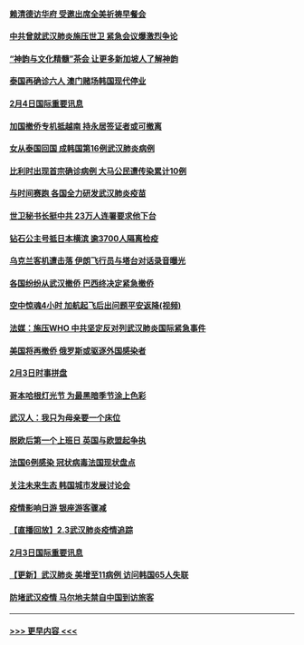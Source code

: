 #### [赖清德访华府  受邀出席全美祈祷早餐会](../pages/prog202/a102769350.md?t=02050611) 
#### [中共曾就武汉肺炎施压世卫 紧急会议爆激烈争论](../pages/prog202/a102769312.md?t=02050611) 
#### [“神韵与文化精髓”茶会 让更多新加坡人了解神韵](../pages/prog202/a102769286.md?t=02050611) 
#### [泰国再确诊六人 澳门赌场韩国现代停业](../pages/prog202/a102769239.md?t=02050611) 
#### [2月4日国际重要讯息](../pages/prog202/a102768884.md?t=02050611) 
#### [加国撤侨专机抵越南 持永居签证者或可撤离](../pages/prog202/a102768877.md?t=02050611) 
#### [女从泰国回国 成韩国第16例武汉肺炎病例](../pages/prog202/a102768669.md?t=02050611) 
#### [比利时出现首宗确诊病例 大马公民遭传染累计10例](../pages/prog202/a102768824.md?t=02050611) 
#### [与时间赛跑 各国全力研发武汉肺炎疫苗](../pages/prog202/a102768738.md?t=02050611) 
#### [世卫秘书长挺中共 23万人连署要求他下台](../pages/prog202/a102768717.md?t=02050611) 
#### [钻石公主号抵日本横滨 逾3700人隔离检疫](../pages/prog202/a102768714.md?t=02050611) 
#### [乌克兰客机遭击落 伊朗飞行员与塔台对话录音曝光](../pages/prog202/a102768645.md?t=02050611) 
#### [各国纷纷从武汉撤侨 巴西终决定紧急撤侨](../pages/prog202/a102768630.md?t=02050611) 
#### [空中惊魂4小时 加航起飞后出问题平安返降(视频)](../pages/prog202/a102768601.md?t=02050611) 
#### [法媒：施压WHO 中共坚定反对列武汉肺炎国际紧急事件](../pages/prog202/a102768584.md?t=02050611) 
#### [美国将再撤侨 俄罗斯或驱逐外国感染者](../pages/prog202/a102768247.md?t=02050611) 
#### [2月3日时事拼盘](../pages/prog202/a102768402.md?t=02050611) 
#### [哥本哈根灯光节 为最黑暗季节涂上色彩](../pages/prog202/a102768369.md?t=02050611) 
#### [武汉人：我只为母亲要一个床位](../pages/prog202/a102768250.md?t=02050611) 
#### [脱欧后第一个上班日 英国与欧盟起争执](../pages/prog202/a102768252.md?t=02050611) 
#### [法国6例感染 冠状病毒法国现状盘点](../pages/prog202/a102768157.md?t=02050611) 
#### [关注未来生态 韩国城市发展讨论会](../pages/prog202/a102768153.md?t=02050611) 
#### [疫情影响日游 银座游客骤减](../pages/prog202/a102768160.md?t=02050611) 
#### [【直播回放】2.3武汉肺炎疫情追踪](../pages/prog202/a102768128.md?t=02050611) 
#### [2月3日国际重要讯息](../pages/prog202/a102767896.md?t=02050611) 
#### [【更新】武汉肺炎 美增至11病例 访问韩国65人失联](../pages/prog202/a102758911.md?t=02050611) 
#### [防堵武汉疫情 马尔地夫禁自中国到访旅客](../pages/prog202/a102767847.md?t=02050611) 

----
#### [ >>> 更早内容 <<< ](../indexes/prog202-earlier.md)
